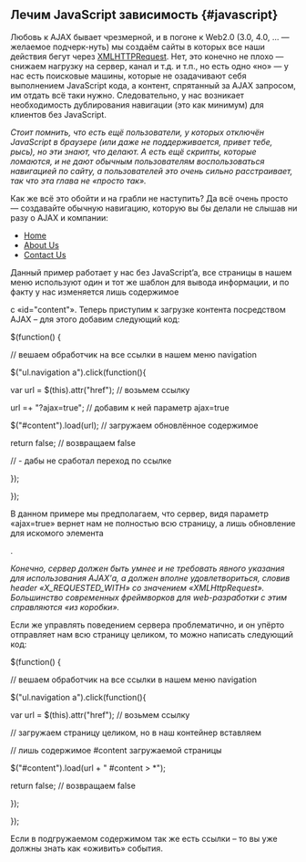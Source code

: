 ## Лечим JavaScript зависимость {#javascript}

Любовь к AJAX бывает чрезмерной, и в погоне к Web2.0 (3.0, 4.0, … — желаемое подчерк-нуть) мы создаём сайты в которых все наши действия бегут через [XMLHTTPRequest](http://ru.wikipedia.org/wiki/XMLHttpRequest). Нет, это конечно не плохо — снижаем нагрузку на сервер, канал и т.д. и т.п., но есть одно «но» — у нас есть поисковые машины, которые не озадачивают себя выполнением JavaScript кода, а контент, спрятанный за AJAX запросом, им отдать всё таки нужно. Следовательно, у нас возникает необходимость дублирования навигации (это как минимум) для клиентов без JavaScript.

_Стоит помнить, что есть ещё пользователи, у которых отключён JavaScript в браузере (или даже не поддерживается, привет тебе, рысь), но эти знают, что делают. А есть ещё скрипты, которые ломаются, и не дают обычным пользователям воспользоваться навигацией по сайту, а пользователей это очень сильно расстраивает, так что эта глава не «просто так»._

Как же всё это обойти и на грабли не наступить? Да всё очень просто — создавайте обычную навигацию, которую вы бы делали не слышав ни разу о AJAX и компании:

<ul class="navigation">

<li><a href="/">Home</a></li>

<li><a href="/about.html">About Us</a></li>

<li><a href="/contact.html">Contact Us</a></li>

</ul>

<section id="content"><!-- Content --></section>

Данный пример работает у нас без JavaScript’a, все страницы в нашем меню используют один и тот же шаблон для вывода информации, и по факту у нас изменяется лишь содержимое <div> с «id="content"». Теперь приступим к загрузке контента посредством AJAX – для этого добавим следующий код:

$(function() {

// вешаем обработчик на все ссылки в нашем меню navigation

$("ul.navigation a").click(function(){

var url = $(this).attr("href"); // возьмем ссылку

url =+ "?ajax=true"; // добавим к ней параметр ajax=true

$("#content").load(url); // загружаем обновлённое содержимое

return false; // возвращаем false

// - дабы не сработал переход по ссылке

});

});

В данном примере мы предполагаем, что сервер, видя параметр «ajax=true» вернет нам не полностью всю страницу, а лишь обновление для искомого элемента <div id="content">.

_Конечно, сервер должен быть умнее и не требовать явного указания для использования AJAX’а, а должен вполне удовлетвориться, словив header «X_REQUESTED_WITH» со значением «XMLHttpRequest». Большинство современных фреймворков для web-разработки с этим справляются «из коробки»._

Если же управлять поведением сервера проблематично, и он упёрто отправляет нам всю страницу целиком, то можно написать следующий код:

$(function() {

// вешаем обработчик на все ссылки в нашем меню navigation

$("ul.navigation a").click(function(){

var url = $(this).attr("href"); // возьмем ссылку

// загружаем страницу целиком, но в наш контейнер вставляем

// лишь содержимое #content загружаемой страницы

$("#content").load(url + " #content > *");

return false; // возвращаем false

});

});

Если в подгружаемом содержимом так же есть ссылки – то вы уже должны знать как «оживить» события.
